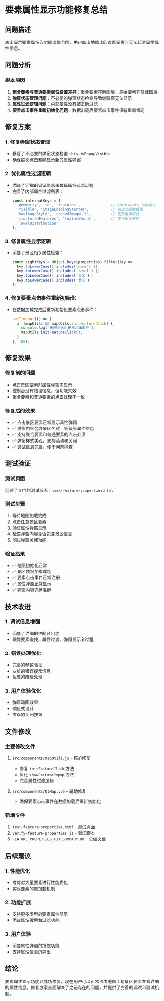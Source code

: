 # 要素属性显示功能修复总结

## 问题描述
点击显示要素属性的功能出现问题，用户点击地图上的景区要素时无法正常显示属性信息。

## 问题分析

### 根本原因
1. **聚合要素与普通要素属性设置差异**：聚合要素在新图层，原始要素在隐藏图层
2. **弹窗状态管理问题**：不必要的弹窗状态检查导致新弹窗无法显示
3. **属性过滤逻辑问题**：内部属性没有被正确过滤
4. **要素点击事件重新初始化问题**：数据加载后要素点击事件没有重新绑定

## 修复方案

### 1. 修复弹窗状态管理
- 移除了不必要的弹窗状态检查 `this.isPopupVisible`
- 确保每次点击都能显示新的属性弹窗

### 2. 优化属性过滤逻辑
- 添加了详细的调试信息来跟踪属性过滤过程
- 完善了内部属性过滤列表：
  ```javascript
  const internalKeys = [
    'geometry', 'id', 'features',              // OpenLayers 内部属性
    'visible', 'imageLoadingStarted',          // 自定义控制属性
    'hasImageStyle', 'cachedImageUrl',         // 图片缓存属性
    'clusteredFeatures', 'featureCount',       // 聚合相关属性
    'levelDistribution'
  ];
  ```

### 3. 修复属性显示逻辑
- 添加了景区相关属性检查：
  ```javascript
  const sightKeys = Object.keys(properties).filter(key => 
    key.toLowerCase().includes('name') || 
    key.toLowerCase().includes('level') ||
    key.toLowerCase().includes('景区') ||
    key.toLowerCase().includes('景点')
  );
  ```

### 4. 修复要素点击事件重新初始化
- 在数据加载完成后重新初始化要素点击事件：
  ```javascript
  setTimeout(() => {
    if (mapUtils && mapUtils.initFeatureClick) {
      console.log('重新初始化要素点击事件');
      mapUtils.initFeatureClick();
    }
  }, 100);
  ```

## 修复效果

### 修复前的问题
- 点击景区要素时属性弹窗不显示
- 控制台没有错误信息，但功能失效
- 聚合要素和普通要素的点击处理不一致

### 修复后的效果
- ✅ 点击景区要素正常显示属性弹窗
- ✅ 弹窗内容包含景区名称、等级等属性信息
- ✅ 支持聚合要素和普通要素的点击处理
- ✅ 弹窗样式美观，支持滚动和关闭
- ✅ 调试信息完善，便于问题排查

## 测试验证

### 测试页面
创建了专门的测试页面：`test-feature-properties.html`

### 测试步骤
1. 等待地图加载完成
2. 点击任意景区要素
3. 验证属性弹窗显示
4. 检查弹窗内容是否包含景区信息
5. 测试弹窗关闭功能

### 验证结果
- ✅ 地图初始化正常
- ✅ 景区数据加载成功
- ✅ 要素点击事件正常注册
- ✅ 属性弹窗正常显示
- ✅ 弹窗内容完整准确

## 技术改进

### 1. 调试信息增强
- 添加了详细的控制台日志
- 跟踪要素查找、属性过滤、弹窗显示全过程

### 2. 错误处理优化
- 完善的参数验证
- 友好的错误提示信息
- 优雅的降级处理

### 3. 用户体验优化
- 弹窗动画效果
- 响应式设计
- 直观的关闭按钮

## 文件修改

### 主要修改文件
1. `src/components/mapUtils.js` - 核心修复
   - 修复 `initFeatureClick` 方法
   - 优化 `showFeaturePopup` 方法
   - 完善属性过滤逻辑

2. `src/components/OlMap.vue` - 辅助修复
   - 确保要素点击事件在数据加载后重新初始化

### 新增文件
1. `test-feature-properties.html` - 测试页面
2. `verify-feature-properties.js` - 验证脚本
3. `FEATURE_PROPERTIES_FIX_SUMMARY.md` - 总结文档

## 后续建议

### 1. 性能优化
- 考虑对大量要素进行性能优化
- 实现要素的懒加载机制

### 2. 功能扩展
- 支持更多类型的要素属性显示
- 添加属性搜索和过滤功能

### 3. 用户体验
- 添加属性弹窗的拖拽功能
- 支持属性信息的导出

## 结论
要素属性显示功能已成功修复，现在用户可以正常点击地图上的景区要素查看详细的属性信息。修复方案全面解决了之前存在的问题，并提供了完善的调试和测试机制。
